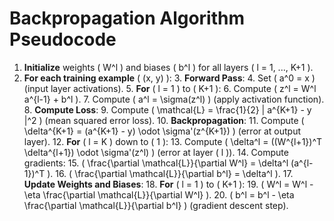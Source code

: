 # Backpropagation Algorithm Pseudocode

1. **Initialize** weights \( W^l \) and biases \( b^l \) for all layers \( l = 1, ..., K+1 \).
2. **For each training example** \( (x, y) \):
   3. **Forward Pass**:
      4. Set \( a^0 = x \) (input layer activations).
      5. **For** \( l = 1 \) to \( K+1 \):
         6. Compute \( z^l = W^l a^{l-1} + b^l \).
         7. Compute \( a^l = \sigma(z^l) \) (apply activation function).
   8. **Compute Loss**:
      9. Compute \( \mathcal{L} = \frac{1}{2} \| a^{K+1} - y \|^2 \) (mean squared error loss).
   10. **Backpropagation**:
       11. Compute \( \delta^{K+1} = (a^{K+1} - y) \odot \sigma'(z^{K+1}) \) (error at output layer).
       12. **For** \( l = K \) down to \( 1 \):
           13. Compute \( \delta^l = ((W^{l+1})^T \delta^{l+1}) \odot \sigma'(z^l) \) (error at layer \( l \)).
           14. Compute gradients:
               15. \( \frac{\partial \mathcal{L}}{\partial W^l} = \delta^l (a^{l-1})^T \).
               16. \( \frac{\partial \mathcal{L}}{\partial b^l} = \delta^l \).
   17. **Update Weights and Biases**:
       18. **For** \( l = 1 \) to \( K+1 \):
           19. \( W^l = W^l - \eta \frac{\partial \mathcal{L}}{\partial W^l} \).
           20. \( b^l = b^l - \eta \frac{\partial \mathcal{L}}{\partial b^l} \) (gradient descent step).
